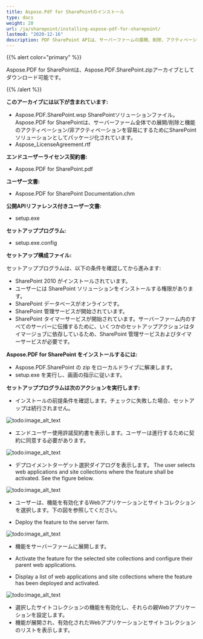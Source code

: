 ```yaml
---
title: Aspose.Pdf for SharePointのインストール
type: docs
weight: 20
url: /ja/sharepoint/installing-aspose-pdf-for-sharepoint/
lastmod: "2020-12-16"
description: PDF SharePoint APIは、サーバーファームの展開、削除、アクティベーション、非アクティベーションを簡素化するためにSharePointソリューションとしてパッケージ化されています。
---
```


{{% alert color="primary" %}}

Aspose.PDF for SharePointは、Aspose.PDF.SharePoint.zipアーカイブとしてダウンロード可能です。

{{% /alert %}}

**このアーカイブには以下が含まれています:**

- Aspose.PDF.SharePoint.wsp
  SharePointソリューションファイル。Aspose.PDF for SharePointは、サーバーファーム全体での展開/削除と機能のアクティベーション/非アクティベーションを容易にするためにSharePointソリューションとしてパッケージ化されています。
- Aspose_LicenseAgreement.rtf

**エンドユーザーライセンス契約書:**

- Aspose.PDF for SharePoint.pdf

**ユーザー文書:**

- Aspose.PDF for SharePoint Documentation.chm

**公開APIリファレンス付きユーザー文書:**

- setup.exe

**セットアッププログラム:**

- setup.exe.config

**セットアップ構成ファイル:**

セットアッププログラムは、以下の条件を確認してから進みます:

- SharePoint 2010 がインストールされています。
- ユーザーには SharePoint ソリューションをインストールする権限があります。
- SharePoint データベースがオンラインです。
- SharePoint 管理サービスが開始されています。
- SharePoint タイマーサービスが開始されています。サーバーファーム内のすべてのサーバーに伝播するために、いくつかのセットアップアクションはタイマージョブに依存しているため、SharePoint 管理サービスおよびタイマーサービスが必要です。

**Aspose.PDF for SharePoint をインストールするには:**

- Aspose.PDF.SharePoint の zip をローカルドライブに解凍します。
- setup.exe を実行し、画面の指示に従います。

**セットアッププログラムは次のアクションを実行します:**

- インストールの前提条件を確認します。チェックに失敗した場合、セットアップは続行されません。

![todo:image_alt_text](installing-aspose-pdf-for-sharepoint_1.png)



- エンドユーザー使用許諾契約書を表示します。ユーザーは進行するために契約に同意する必要があります。

![todo:image_alt_text](installing-aspose-pdf-for-sharepoint_2.png)



- デプロイメントターゲット選択ダイアログを表示します。
 The user selects web applications and site collections where the feature shall be activated. See the figure below.

![todo:image_alt_text](installing-aspose-pdf-for-sharepoint_3.png)

- ユーザーは、機能を有効化するWebアプリケーションとサイトコレクションを選択します。下の図を参照してください。

- Deploy the feature to the server farm.

![todo:image_alt_text](installing-aspose-pdf-for-sharepoint_4.png)

- 機能をサーバーファームに展開します。

- Activate the feature for the selected site collections and configure their parent web applications.
- Display a list of web applications and site collections where the feature has been deployed and activated.

![todo:image_alt_text](installing-aspose-pdf-for-sharepoint_5.png)

- 選択したサイトコレクションの機能を有効化し、それらの親Webアプリケーションを設定します。
- 機能が展開され、有効化されたWebアプリケーションとサイトコレクションのリストを表示します。